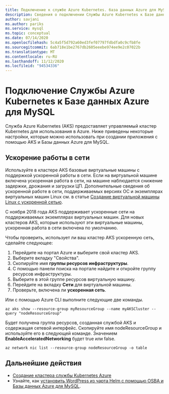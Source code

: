 ```yaml
---
title: Подключение к службе Azure Kubernetes. база данных Azure для MySQL
description: Сведения о подключении Службы Azure Kubernetes к Базе данных Azure для MySQL
author: savjani
ms.author: pariks
ms.service: mysql
ms.topic: conceptual
ms.date: 07/14/2020
ms.openlocfilehash: 5c4a5f5d792a60ed3fef07797fdbdfa0c9cfb8fe
ms.sourcegitcommit: 6ab718e1be2767db2605eeebe974ee9e2c07022b
ms.translationtype: MT
ms.contentlocale: ru-RU
ms.lasthandoff: 11/12/2020
ms.locfileid: "94534336"
---
```

# <a name="connecting-azure-kubernetes-service-and-azure-database-for-mysql"></a>Подключение Службы Azure Kubernetes к Базе данных Azure для MySQL

Служба Azure Kubernetes (AKS) предоставляет управляемый кластер Kubernetes для использования в Azure. Ниже приведены некоторые настройки, которые можно использовать при создании приложения с помощью AKS и Базы данных Azure для MySQL.


## <a name="accelerated-networking"></a>Ускорение работы в сети
Используйте в кластере AKS базовые виртуальные машины с поддержкой ускоренной работы в сети. Если на виртуальной машине включена ускоренная работа в сети, на машине наблюдается снижение задержки, дрожания и загрузки ЦП. Дополнительные сведения об ускоренной работе в сети, поддерживаемых версиях ОС и экземплярах виртуальных машин Linux см. в статье [Создание виртуальной машины Linux с ускоренной сетью](../virtual-network/create-vm-accelerated-networking-cli.md).

С ноября 2018 года AKS поддерживает ускоренные сети на поддерживаемых экземплярах виртуальных машин. Для новых кластеров AKS, которые используют эти виртуальные машины, ускоренная работа в сети включена по умолчанию.

Чтобы проверить, использует ли ваш кластер AKS ускоренную сеть, сделайте следующее:
1. Перейдите на портал Azure и выберите свой кластер AKS.
2. Выберите вкладку "Свойства".
3. Скопируйте имя **группы ресурсов инфраструктуры**.
4. С помощью панели поиска на портале найдите и откройте группу ресурсов инфраструктуры.
5. Выберите в этой группе ресурсов виртуальную машину.
6. Перейдите на вкладку **Сети** для виртуальной машины.
7. Проверьте, включена ли **ускоренная сеть**.

Или с помощью Azure CLI выполните следующие две команды.
```azurecli
az aks show --resource-group myResourceGroup --name myAKSCluster --query "nodeResourceGroup"
```
Будет получена группа ресурсов, созданная службой AKS и содержащая сетевой интерфейс. Скопируйте имя nodeResourceGroup и используйте его в следующей команде. Значением **EnableAcceleratedNetworking** будет true или false.
```azurecli
az network nic list --resource-group nodeResourceGroup -o table
```


## <a name="next-steps"></a>Дальнейшие действия
- [Создание кластера службы Kubernetes Azure](../aks/kubernetes-walkthrough.md)
- Узнайте, как [установить WordPress из чарта Helm с помощью OSBA и Базы данных Azure для MySQL](../aks/index.yml).